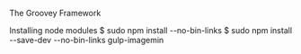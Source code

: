 The Groovey Framework

Installing node modules
    $ sudo npm install --no-bin-links
    $ sudo npm install --save-dev --no-bin-links gulp-imagemin

